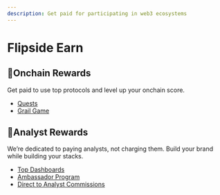 ```yaml
---
description: Get paid for participating in web3 ecosystems
---
```


# Flipside Earn

## 🥇Onchain Rewards

Get paid to use top protocols and level up your onchain score.

* [Quests](onchain-rewards/quests.md)
* [Grail Game](onchain-rewards/grail-game-guide/)

## 🌲Analyst Rewards

We’re dedicated to paying analysts, not charging them. Build your brand while building your stacks.

* [Top Dashboards](analyst-rewards/top-dashboards/)
* [Ambassador Program ](analyst-rewards/ambassador-program.md)
* [Direct to Analyst Commissions](analyst-rewards/direct-to-analyst-commissions.md)



